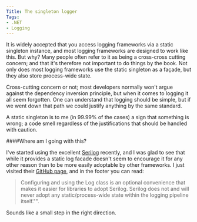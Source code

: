 ```yaml
---
Title: The singleton logger
Tags:
- .NET
- Logging
---
```


It is widely accepted that you access logging frameworks via a static singleton instance, and most logging frameworks are designed to work like this. But why? Many people often refer to it as being a cross-cross cutting concern; and that it's therefore not important to do things by the book. Not only does most logging frameworks use the static singleton as a façade, but they also store process-wide state.

<!--excerpt-->

Cross-cutting concern or not; most developers normally won't argue against the dependency inversion principle, but when it comes to logging it all seem forgotten. One can understand that logging should be simple, but if we went down that path we could justify anything by the same standard.

A static singleton is to me (in 99.99% of the cases) a sign that something is wrong; a code smell regardless of the justifications that should be handled with caution. 

####Where am I going with this?

I've started using the excellent [Serilog](http://serilog.net/) recently, and I was glad to see that while it provides a static log facade doesn't seem to encourage it for any other reason than to be more easily adoptable by other frameworks. I just visited their [GitHub page](https://github.com/serilog/serilog/wiki/Getting-Started), and in the footer you can read:

> Configuring and using the Log class is an optional convenience that makes it easier for libraries to adopt Serilog. Serilog does not and will never adopt any static/process-wide state within the logging pipeline itself."". 

Sounds like a small step in the right direction.
